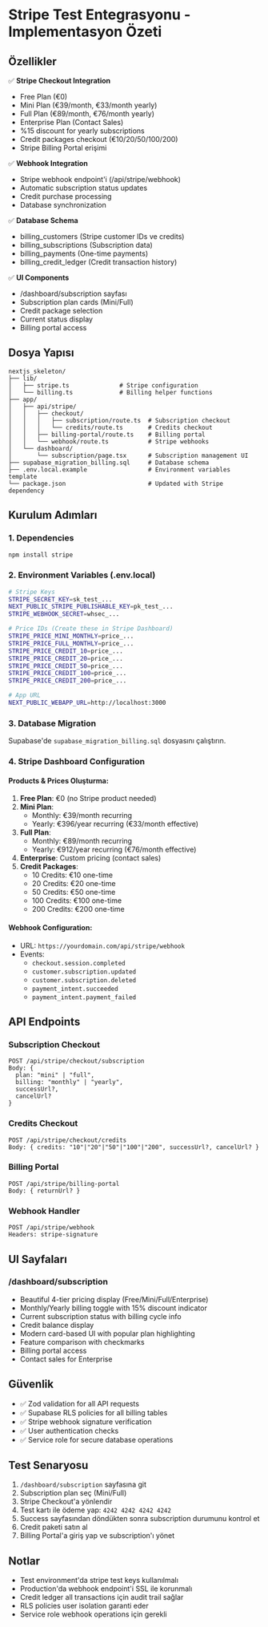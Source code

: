 # Stripe Test Entegrasyonu - Implementasyon Özeti

## Özellikler

✅ **Stripe Checkout Integration**
- Free Plan (€0)
- Mini Plan (€39/month, €33/month yearly)
- Full Plan (€89/month, €76/month yearly) 
- Enterprise Plan (Contact Sales)
- %15 discount for yearly subscriptions
- Credit packages checkout (€10/20/50/100/200)
- Stripe Billing Portal erişimi

✅ **Webhook Integration**
- Stripe webhook endpoint'i (/api/stripe/webhook)
- Automatic subscription status updates
- Credit purchase processing
- Database synchronization

✅ **Database Schema**
- billing_customers (Stripe customer IDs ve credits)
- billing_subscriptions (Subscription data)
- billing_payments (One-time payments)
- billing_credit_ledger (Credit transaction history)

✅ **UI Components**
- /dashboard/subscription sayfası
- Subscription plan cards (Mini/Full)
- Credit package selection
- Current status display
- Billing portal access

## Dosya Yapısı

```
nextjs_skeleton/
├── lib/
│   ├── stripe.ts              # Stripe configuration
│   └── billing.ts             # Billing helper functions
├── app/
│   ├── api/stripe/
│   │   ├── checkout/
│   │   │   ├── subscription/route.ts  # Subscription checkout
│   │   │   └── credits/route.ts       # Credits checkout
│   │   ├── billing-portal/route.ts    # Billing portal
│   │   └── webhook/route.ts           # Stripe webhooks
│   └── dashboard/
│       └── subscription/page.tsx      # Subscription management UI
├── supabase_migration_billing.sql     # Database schema
├── .env.local.example                 # Environment variables template
└── package.json                       # Updated with Stripe dependency
```

## Kurulum Adımları

### 1. Dependencies
```bash
npm install stripe
```

### 2. Environment Variables (.env.local)
```bash
# Stripe Keys
STRIPE_SECRET_KEY=sk_test_...
NEXT_PUBLIC_STRIPE_PUBLISHABLE_KEY=pk_test_...
STRIPE_WEBHOOK_SECRET=whsec_...

# Price IDs (Create these in Stripe Dashboard)
STRIPE_PRICE_MINI_MONTHLY=price_...
STRIPE_PRICE_FULL_MONTHLY=price_...
STRIPE_PRICE_CREDIT_10=price_...
STRIPE_PRICE_CREDIT_20=price_...
STRIPE_PRICE_CREDIT_50=price_...
STRIPE_PRICE_CREDIT_100=price_...
STRIPE_PRICE_CREDIT_200=price_...

# App URL
NEXT_PUBLIC_WEBAPP_URL=http://localhost:3000
```

### 3. Database Migration
Supabase'de `supabase_migration_billing.sql` dosyasını çalıştırın.

### 4. Stripe Dashboard Configuration

#### Products & Prices Oluşturma:
1. **Free Plan**: €0 (no Stripe product needed)
2. **Mini Plan**: 
   - Monthly: €39/month recurring
   - Yearly: €396/year recurring (€33/month effective)
3. **Full Plan**: 
   - Monthly: €89/month recurring  
   - Yearly: €912/year recurring (€76/month effective)
4. **Enterprise**: Custom pricing (contact sales)
5. **Credit Packages**: 
   - 10 Credits: €10 one-time
   - 20 Credits: €20 one-time
   - 50 Credits: €50 one-time
   - 100 Credits: €100 one-time
   - 200 Credits: €200 one-time

#### Webhook Configuration:
- URL: `https://yourdomain.com/api/stripe/webhook`
- Events: 
  - `checkout.session.completed`
  - `customer.subscription.updated`
  - `customer.subscription.deleted`
  - `payment_intent.succeeded`
  - `payment_intent.payment_failed`

## API Endpoints

### Subscription Checkout
```
POST /api/stripe/checkout/subscription
Body: { 
  plan: "mini" | "full", 
  billing: "monthly" | "yearly",
  successUrl?, 
  cancelUrl? 
}
```

### Credits Checkout
```
POST /api/stripe/checkout/credits
Body: { credits: "10"|"20"|"50"|"100"|"200", successUrl?, cancelUrl? }
```

### Billing Portal
```
POST /api/stripe/billing-portal
Body: { returnUrl? }
```

### Webhook Handler
```
POST /api/stripe/webhook
Headers: stripe-signature
```

## UI Sayfaları

### /dashboard/subscription
- Beautiful 4-tier pricing display (Free/Mini/Full/Enterprise)
- Monthly/Yearly billing toggle with 15% discount indicator
- Current subscription status with billing cycle info
- Credit balance display
- Modern card-based UI with popular plan highlighting
- Feature comparison with checkmarks
- Billing portal access
- Contact sales for Enterprise

## Güvenlik

- ✅ Zod validation for all API requests
- ✅ Supabase RLS policies for all billing tables
- ✅ Stripe webhook signature verification
- ✅ User authentication checks
- ✅ Service role for secure database operations

## Test Senaryosu

1. `/dashboard/subscription` sayfasına git
2. Subscription plan seç (Mini/Full)
3. Stripe Checkout'a yönlendir
4. Test kartı ile ödeme yap: `4242 4242 4242 4242`
5. Success sayfasından döndükten sonra subscription durumunu kontrol et
6. Credit paketi satın al
7. Billing Portal'a giriş yap ve subscription'ı yönet

## Notlar

- Test environment'da stripe test keys kullanılmalı
- Production'da webhook endpoint'i SSL ile korunmalı
- Credit ledger all transactions için audit trail sağlar
- RLS policies user isolation garanti eder
- Service role webhook operations için gerekli